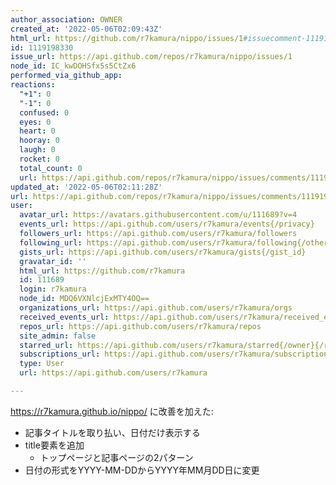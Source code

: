 ```yaml
---
author_association: OWNER
created_at: '2022-05-06T02:09:43Z'
html_url: https://github.com/r7kamura/nippo/issues/1#issuecomment-1119198330
id: 1119198330
issue_url: https://api.github.com/repos/r7kamura/nippo/issues/1
node_id: IC_kwDOHSfx5s5CtZx6
performed_via_github_app:
reactions:
  "+1": 0
  "-1": 0
  confused: 0
  eyes: 0
  heart: 0
  hooray: 0
  laugh: 0
  rocket: 0
  total_count: 0
  url: https://api.github.com/repos/r7kamura/nippo/issues/comments/1119198330/reactions
updated_at: '2022-05-06T02:11:28Z'
url: https://api.github.com/repos/r7kamura/nippo/issues/comments/1119198330
user:
  avatar_url: https://avatars.githubusercontent.com/u/111689?v=4
  events_url: https://api.github.com/users/r7kamura/events{/privacy}
  followers_url: https://api.github.com/users/r7kamura/followers
  following_url: https://api.github.com/users/r7kamura/following{/other_user}
  gists_url: https://api.github.com/users/r7kamura/gists{/gist_id}
  gravatar_id: ''
  html_url: https://github.com/r7kamura
  id: 111689
  login: r7kamura
  node_id: MDQ6VXNlcjExMTY4OQ==
  organizations_url: https://api.github.com/users/r7kamura/orgs
  received_events_url: https://api.github.com/users/r7kamura/received_events
  repos_url: https://api.github.com/users/r7kamura/repos
  site_admin: false
  starred_url: https://api.github.com/users/r7kamura/starred{/owner}{/repo}
  subscriptions_url: https://api.github.com/users/r7kamura/subscriptions
  type: User
  url: https://api.github.com/users/r7kamura

---
```

https://r7kamura.github.io/nippo/ に改善を加えた:

- 記事タイトルを取り払い、日付だけ表示する
- title要素を追加
    - トップページと記事ページの2パターン
- 日付の形式をYYYY-MM-DDからYYYY年MM月DD日に変更